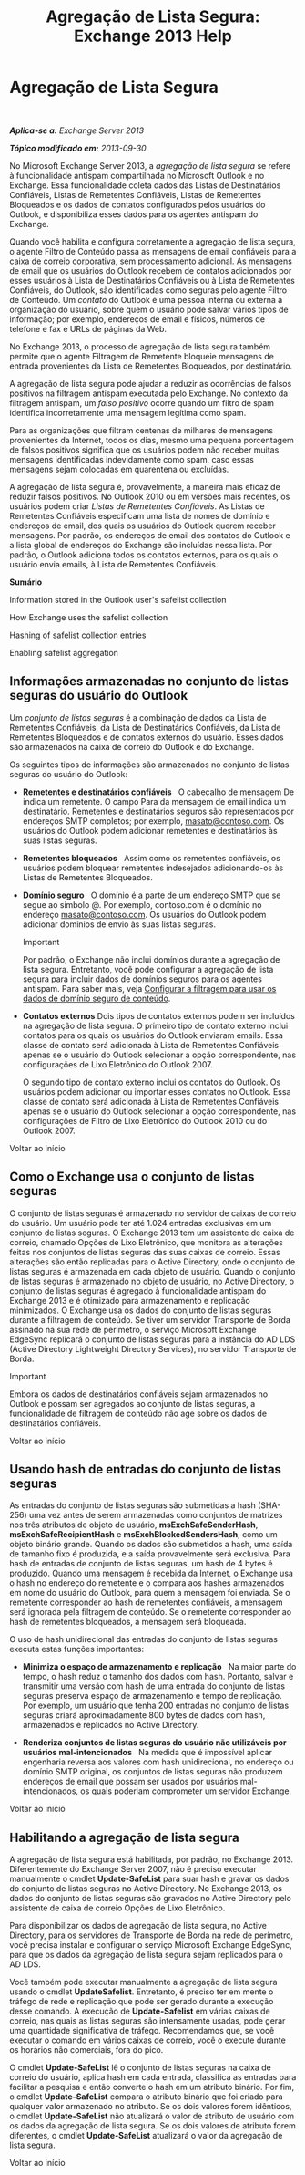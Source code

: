 ﻿---
title: 'Agregação de Lista Segura: Exchange 2013 Help'
TOCTitle: Agregação de Lista Segura
ms:assetid: f05430a0-0405-4b65-a18d-18c9e86a13c4
ms:mtpsurl: https://technet.microsoft.com/pt-br/library/Bb125168(v=EXCHG.150)
ms:contentKeyID: 50486970
ms.date: 05/22/2018
mtps_version: v=EXCHG.150
ms.translationtype: MT
---

# Agregação de Lista Segura

 

_**Aplica-se a:** Exchange Server 2013_

_**Tópico modificado em:** 2013-09-30_

No Microsoft Exchange Server 2013, a *agregação de lista segura* se refere à funcionalidade antispam compartilhada no Microsoft Outlook e no Exchange. Essa funcionalidade coleta dados das Listas de Destinatários Confiáveis, Listas de Remetentes Confiáveis, Listas de Remetentes Bloqueados e os dados de contatos configurados pelos usuários do Outlook, e disponibiliza esses dados para os agentes antispam do Exchange.

Quando você habilita e configura corretamente a agregação de lista segura, o agente Filtro de Conteúdo passa as mensagens de email confiáveis para a caixa de correio corporativa, sem processamento adicional. As mensagens de email que os usuários do Outlook recebem de contatos adicionados por esses usuários à Lista de Destinatários Confiáveis ou à Lista de Remetentes Confiáveis, do Outlook, são identificadas como seguras pelo agente Filtro de Conteúdo. Um *contato* do Outlook é uma pessoa interna ou externa à organização do usuário, sobre quem o usuário pode salvar vários tipos de informação; por exemplo, endereços de email e físicos, números de telefone e fax e URLs de páginas da Web.

No Exchange 2013, o processo de agregação de lista segura também permite que o agente Filtragem de Remetente bloqueie mensagens de entrada provenientes da Lista de Remetentes Bloqueados, por destinatário.

A agregação de lista segura pode ajudar a reduzir as ocorrências de falsos positivos na filtragem antispam executada pelo Exchange. No contexto da filtragem antispam, um *falso positivo* ocorre quando um filtro de spam identifica incorretamente uma mensagem legítima como spam.

Para as organizações que filtram centenas de milhares de mensagens provenientes da Internet, todos os dias, mesmo uma pequena porcentagem de falsos positivos significa que os usuários podem não receber muitas mensagens identificadas indevidamente como spam, caso essas mensagens sejam colocadas em quarentena ou excluídas.

A agregação de lista segura é, provavelmente, a maneira mais eficaz de reduzir falsos positivos. No Outlook 2010 ou em versões mais recentes, os usuários podem criar *Listas de Remetentes Confiáveis*. As Listas de Remetentes Confiáveis especificam uma lista de nomes de domínio e endereços de email, dos quais os usuários do Outlook querem receber mensagens. Por padrão, os endereços de email dos contatos do Outlook e a lista global de endereços do Exchange são incluídas nessa lista. Por padrão, o Outlook adiciona todos os contatos externos, para os quais o usuário envia emails, à Lista de Remetentes Confiáveis.

**Sumário**

Information stored in the Outlook user's safelist collection

How Exchange uses the safelist collection

Hashing of safelist collection entries

Enabling safelist aggregation

## Informações armazenadas no conjunto de listas seguras do usuário do Outlook

Um *conjunto de listas seguras* é a combinação de dados da Lista de Remetentes Confiáveis, da Lista de Destinatários Confiáveis, da Lista de Remetentes Bloqueados e de contatos externos do usuário. Esses dados são armazenados na caixa de correio do Outlook e do Exchange.

Os seguintes tipos de informações são armazenados no conjunto de listas seguras do usuário do Outlook:

  - **Remetentes e destinatários confiáveis**   O cabeçalho de mensagem De indica um remetente. O campo Para da mensagem de email indica um destinatário. Remetentes e destinatários seguros são representados por endereços SMTP completos; por exemplo, masato@contoso.com. Os usuários do Outlook podem adicionar remetentes e destinatários às suas listas seguras.

  - **Remetentes bloqueados**   Assim como os remetentes confiáveis, os usuários podem bloquear remetentes indesejados adicionando-os às Listas de Remetentes Bloqueados.

  - **Domínio seguro**   O domínio é a parte de um endereço SMTP que se segue ao símbolo @. Por exemplo, contoso.com é o domínio no endereço masato@contoso.com. Os usuários do Outlook podem adicionar domínios de envio às suas listas seguras.
    

    > [!IMPORTANT]
    > Por padrão, o Exchange não inclui domínios durante a agregação de lista segura. Entretanto, você pode configurar a agregação de lista segura para incluir dados de domínios seguros para os agentes antispam. Para saber mais, veja <A href="configure-content-filtering-to-use-safe-domain-data-exchange-2013-help.md">Configurar a filtragem para usar os dados de domínio seguro de conteúdo</A>.



  - **Contatos externos** Dois tipos de contatos externos podem ser incluídos na agregação de lista segura. O primeiro tipo de contato externo inclui contatos para os quais os usuários do Outlook enviaram emails. Essa classe de contato será adicionada à Lista de Remetentes Confiáveis apenas se o usuário do Outlook selecionar a opção correspondente, nas configurações de Lixo Eletrônico do Outlook 2007.
    
    O segundo tipo de contato externo inclui os contatos do Outlook. Os usuários podem adicionar ou importar esses contatos no Outlook. Essa classe de contato será adicionada à Lista de Remetentes Confiáveis apenas se o usuário do Outlook selecionar a opção correspondente, nas configurações de Filtro de Lixo Eletrônico do Outlook 2010 ou do Outlook 2007.

Voltar ao início

## Como o Exchange usa o conjunto de listas seguras

O conjunto de listas seguras é armazenado no servidor de caixas de correio do usuário. Um usuário pode ter até 1.024 entradas exclusivas em um conjunto de listas seguras. O Exchange 2013 tem um assistente de caixa de correio, chamado Opções de Lixo Eletrônico, que monitora as alterações feitas nos conjuntos de listas seguras das suas caixas de correio. Essas alterações são então replicadas para o Active Directory, onde o conjunto de listas seguras é armazenada em cada objeto de usuário. Quando o conjunto de listas seguras é armazenado no objeto de usuário, no Active Directory, o conjunto de listas seguras é agregado à funcionalidade antispam do Exchange 2013 e é otimizado para armazenamento e replicação minimizados. O Exchange usa os dados do conjunto de listas seguras durante a filtragem de conteúdo. Se tiver um servidor Transporte de Borda assinado na sua rede de perímetro, o serviço Microsoft Exchange EdgeSync replicará o conjunto de listas seguras para a instância do AD LDS (Active Directory Lightweight Directory Services), no servidor Transporte de Borda.


> [!IMPORTANT]
> Embora os dados de destinatários confiáveis sejam armazenados no Outlook e possam ser agregados ao conjunto de listas seguras, a funcionalidade de filtragem de conteúdo não age sobre os dados de destinatários confiáveis.



Voltar ao início

## Usando hash de entradas do conjunto de listas seguras

As entradas do conjunto de listas seguras são submetidas a hash (SHA-256) uma vez antes de serem armazenadas como conjuntos de matrizes nos três atributos de objeto de usuário, **msExchSafeSenderHash**, **msExchSafeRecipientHash** e **msExchBlockedSendersHash**, como um objeto binário grande. Quando os dados são submetidos a hash, uma saída de tamanho fixo é produzida, e a saída provavelmente será exclusiva. Para hash de entradas de conjunto de listas seguras, um hash de 4 bytes é produzido. Quando uma mensagem é recebida da Internet, o Exchange usa o hash no endereço do remetente e o compara aos hashes armazenados em nome do usuário do Outlook, para quem a mensagem foi enviada. Se o remetente corresponder ao hash de remetentes confiáveis, a mensagem será ignorada pela filtragem de conteúdo. Se o remetente corresponder ao hash de remetentes bloqueados, a mensagem será bloqueada.

O uso de hash unidirecional das entradas do conjunto de listas seguras executa estas funções importantes:

  - **Minimiza o espaço de armazenamento e replicação**   Na maior parte do tempo, o hash reduz o tamanho dos dados com hash. Portanto, salvar e transmitir uma versão com hash de uma entrada do conjunto de listas seguras preserva espaço de armazenamento e tempo de replicação. Por exemplo, um usuário que tenha 200 entradas no conjunto de listas seguras criará aproximadamente 800 bytes de dados com hash, armazenados e replicados no Active Directory.

  - **Renderiza conjuntos de listas seguras do usuário não utilizáveis por usuários mal-intencionados**   Na medida que é impossível aplicar engenharia reversa aos valores com hash unidirecional, no endereço ou domínio SMTP original, os conjuntos de listas seguras não produzem endereços de email que possam ser usados por usuários mal-intencionados, os quais poderiam comprometer um servidor Exchange.

Voltar ao início

## Habilitando a agregação de lista segura

A agregação de lista segura está habilitada, por padrão, no Exchange 2013. Diferentemente do Exchange Server 2007, não é preciso executar manualmente o cmdlet **Update-SafeList** para suar hash e gravar os dados do conjunto de listas seguras no Active Directory. No Exchange 2013, os dados do conjunto de listas seguras são gravados no Active Directory pelo assistente de caixa de correio Opções de Lixo Eletrônico.

Para disponibilizar os dados de agregação de lista segura, no Active Directory, para os servidores de Transporte de Borda na rede de perímetro, você precisa instalar e configurar o serviço Microsoft Exchange EdgeSync, para que os dados da agregação de lista segura sejam replicados para o AD LDS.

Você também pode executar manualmente a agregação de lista segura usando o cmdlet **UpdateSafelist**. Entretanto, é preciso ter em mente o tráfego de rede e replicação que pode ser gerado durante a execução desse comando. A execução de **Update-Safelist** em várias caixas de correio, nas quais as listas seguras são intensamente usadas, pode gerar uma quantidade significativa de tráfego. Recomendamos que, se você executar o comando em vários caixas de correio, você o execute durante os horários não comerciais, fora do pico.

O cmdlet **Update-SafeList** lê o conjunto de listas seguras na caixa de correio do usuário, aplica hash em cada entrada, classifica as entradas para facilitar a pesquisa e então converte o hash em um atributo binário. Por fim, o cmdlet **Update-SafeList** compara o atributo binário que foi criado para qualquer valor armazenado no atributo. Se os dois valores forem idênticos, o cmdlet **Update-SafeList** não atualizará o valor de atributo de usuário com os dados da agregação de lista segura. Se os dois valores de atributo forem diferentes, o cmdlet **Update-SafeList** atualizará o valor da agregação de lista segura.

Voltar ao início

